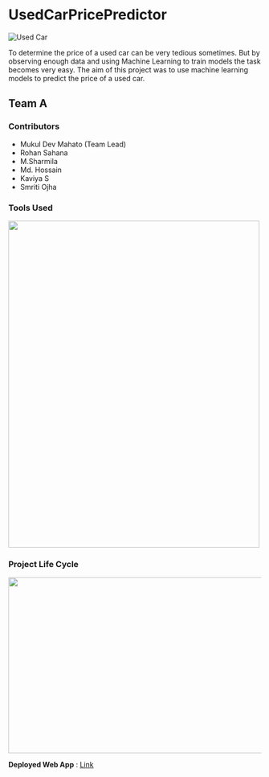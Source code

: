 # UsedCarPricePredictor
![Used Car](https://images-na.ssl-images-amazon.com/images/I/51NJnJ7E4CL.png)

To determine the price of a used car can be very tedious sometimes. But by observing enough data and using Machine Learning to train models the task becomes very easy.
The aim of this project was to use machine learning models to predict the price of a used car. 


## Team A

### Contributors

- Mukul Dev Mahato (Team Lead)
- Rohan Sahana
- M.Sharmila
- Md. Hossain
- Kaviya S
- Smriti Ojha

### Tools Used

<img src="https://user-images.githubusercontent.com/91614033/169650094-8b116fab-e03e-4082-b61e-8728a79bf655.png" width = 500 height = 650>

### Project Life Cycle

<img src ="https://user-images.githubusercontent.com/91614033/169650157-b6adb815-d2ae-470a-9f91-e714f38c8a8e.jpeg" width = 850 height = 350>


**Deployed Web App** :  [Link](https://used-car-pricepred.herokuapp.com/)
